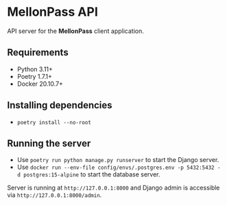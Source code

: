 # MellonPass API

API server for the **MellonPass** client application.

## Requirements
- Python 3.11+
- Poetry 1.7.1+
- Docker 20.10.7+

## Installing dependencies
- `poetry install --no-root`

## Running the server
- Use `poetry run python manage.py runserver` to start the Django server.
- Use `docker run --env-file config/envs/.postgres.env -p 5432:5432 -d postgres:15-alpine` to start the database server.

Server is running at `http://127.0.0.1:8000` and Django admin is accessible via `http://127.0.0.1:8000/admin`.





